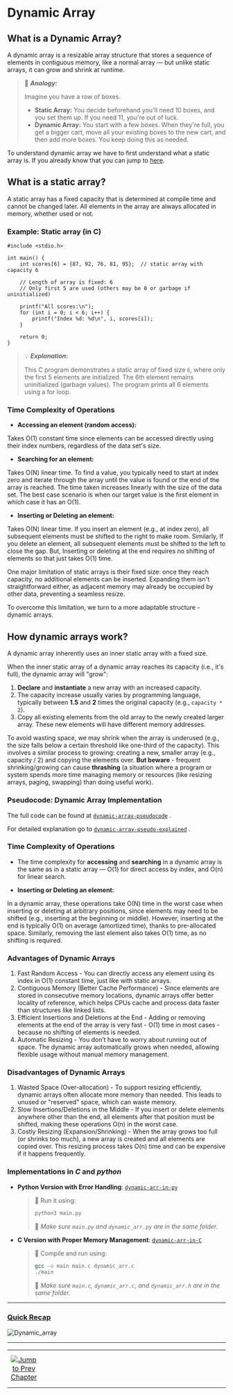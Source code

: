 # **Dynamic Array**

## **What is a Dynamic Array?**

A dynamic array is a resizable array structure that stores a sequence of elements in contiguous memory, like a normal array — but unlike static arrays, it can grow and shrink at runtime.

> 🧠 _**Analogy:**_
>
> Imagine you have a row of boxes.
> * **Static Array:** You decide beforehand you'll need 10 boxes, and you set them up. If you need 11, you're out of luck.
> * **Dynamic Array:** You start with a few boxes. When they're full, you get a bigger cart, move all your existing boxes to the new cart, and then add more boxes. You keep doing this as needed.

To understand dynamic array we have to first understand what a static array is. If you already know that you can jump to [here](#how-da-works). 

## **What is a static array?**

A static array has a fixed capacity that is determined at compile time and cannot be changed later. All elements in the array are always allocated in memory, whether used or not. 

### **Example: Static array (in C)**

```
#include <stdio.h>

int main() {
    int scores[6] = {87, 92, 76, 81, 95};  // static array with capacity 6

    // Length of array is fixed: 6
    // Only first 5 are used (others may be 0 or garbage if uninitialized)
    
    printf("All scores:\n");
    for (int i = 0; i < 6; i++) {
        printf("Index %d: %d\n", i, scores[i]);
    }

    return 0;
}
```

> 💡 _**Explanation:**_ 
> 
> This C program demonstrates a static array of fixed size `6`, where only the first 5 elements are initialized. The 6th element remains uninitialized (garbage values). The program prints all 6 elements using a for loop.

### **Time Complexity of Operations**

- **Accessing an element (random access):**

Takes O(1) constant time since elements can be accessed directly using their index numbers, regardless of the data set's size.

- **Searching for an element:**

Takes O(N) linear time. To find a value, you typically need to start at index zero and iterate through the array until the value is found or the end of the array is reached. The time taken increases linearly with the size of the data set. The best case scenario is when our target value is the first element in which case it has an O(1). 

- **Inserting or Deleting an element:**

Takes O(N) linear time. If you insert an element (e.g., at index zero), all subsequent elements must be shifted to the right to make room. Similarly, If you delete an element, all subsequent elements must be shifted to the left to close the gap. But, Inserting or deleting at the end requires no shifting of elements so that just takes O(1) time. 


One major limitation of static arrays is their fixed size: once they reach capacity, no additional elements can be inserted. Expanding them isn't straightforward either, as adjacent memory may already be occupied by other data, preventing a seamless resize.

To overcome this limitation, we turn to a more adaptable structure - dynamic arrays.

## **How dynamic arrays work?** <a name="how-da-works"></a>

A dynamic array inherently uses an inner static array with a fixed size.

When the inner static array of a dynamic array reaches its capacity (i.e., it's full), the dynamic array will "grow":

1. **Declare** and **instantiate** a new array with an increased capacity.
2. The capacity increase usually varies by programming language, typically between **1.5** and **2** times the original capacity (e.g., `capacity * 2`). 
3. Copy all existing elements from the old array to the newly created larger array. These new elements will have different memory addresses.

To avoid wasting space, we may shrink when the array is underused  (e.g., the size falls below a certain threshold like one-third of the capacity). This involves a similar process to growing: creating a new, smaller array (e.g., capacity / 2) and copying the elements over. **But beware** - frequent shrinking/growing can cause **thrashing** (a situation where a program or system spends more time managing memory or resources (like resizing arrays, paging, swapping) than doing useful work). 

### **Pseudocode: Dynamic Array Implementation**

The full code can be found at [`dynamic-array-pseudocode`](src/dynamic_array.pseudo) .

For detailed explanation go to [`dynamic-array-pseudo-explained`](src/dynamic_array_pseudo_explained.md) . 

### **Time Complexity of Operations**

- The time complexity for **accessing** and **searching** in a dynamic array is the same as in a static array — O(1) for direct access by index, and O(n) for linear search. 

- **Inserting or Deleting an element:**

In a dynamic array, these operations take O(N) time in the worst case when inserting or deleting at arbitrary positions, since elements may need to be shifted (e.g., inserting at the beginning or middle). However, inserting at the end is typically O(1) on average (amortized time), thanks to pre-allocated space. Similarly, removing the last element also takes O(1) time, as no shifting is required.

### **Advantages of Dynamic Arrays**

1. Fast Random Access - You can directly access any element using its index in O(1) constant time, just like with static arrays.
2. Contiguous Memory (Better Cache Performance) - Since elements are stored in consecutive memory locations, dynamic arrays offer better locality of reference, which helps CPUs cache and process data faster than structures like linked lists.
3. Efficient Insertions and Deletions at the End - Adding or removing elements at the end of the array is very fast - O(1) time in most cases - because no shifting of elements is needed.
4. Automatic Resizing - You don’t have to worry about running out of space. The dynamic array automatically grows when needed, allowing flexible usage without manual memory management.

### **Disadvantages of Dynamic Arrays**

1. Wasted Space (Over-allocation) - To support resizing efficiently, dynamic arrays often allocate more memory than needed. This leads to unused or "reserved" space, which can waste memory.
2. Slow Insertions/Deletions in the Middle - If you insert or delete elements anywhere other than the end, all elements after that position must be shifted, making these operations O(n) in the worst case.
3. Costly Resizing (Expansion/Shrinking) - When the array grows too full (or shrinks too much), a new array is created and all elements are copied over. This resizing process takes O(n) time and can be expensive if it happens frequently.

### **Implementations in _C_ and _python_**

- **Python Version with Error Handling**: [`dynamic-arr-in-py`](src/dynamic_arr.py)  
  > 🚀 Run it using:  
  > ```bash
  > python3 main.py
  > ```
  > 📁 *Make sure `main.py` and `dynamic_arr.py` are in the same folder.*


- **C Version with Proper Memory Management**: [`dynamic-arr-in-C`](src/dynamic_arr.c)  
  > 🚀 Compile and run using:  
  > ```bash
  > gcc -o main main.c dynamic_arr.c
  > ./main
  > ```
  > 📁 *Make sure `main.c`, `dynamic_arr.c`, and `dynamic_arr.h` are in the same folder.*

---

### <ins>**Quick Recap**</ins>

![Dynamic_array](https://github.com/user-attachments/assets/cc2185df-6f87-4e2a-af19-b3950aa8e845)

---

<table align="center">
  <tr>
    <td align="center">
      <a href="../README.md">
        <img src="https://img.shields.io/badge/-📚%20Jump%20to%20Prev%20Chapter-blueviolet?style=for-the-badge" alt="Jump to Prev Chapter">
      </a>
    </td>
    <td>
      &nbsp;&nbsp;&nbsp;&nbsp;&nbsp;&nbsp;&nbsp;&nbsp;&nbsp;&nbsp;&nbsp;&nbsp;&nbsp;&nbsp;&nbsp;&nbsp;&nbsp;&nbsp;&nbsp;&nbsp;&nbsp;&nbsp;&nbsp;&nbsp;&nbsp;&nbsp;&nbsp;&nbsp;&nbsp;&nbsp;&nbsp;&nbsp;&nbsp;&nbsp;&nbsp;&nbsp;&nbsp;&nbsp;&nbsp;&nbsp;&nbsp;&nbsp;&nbsp;&nbsp;&nbsp;&nbsp;&nbsp;&nbsp;&nbsp;&nbsp;&nbsp;&nbsp;&nbsp;&nbsp;&nbsp;&nbsp;&nbsp;&nbsp;&nbsp;&nbsp;&nbsp;&nbsp;&nbsp;&nbsp;&nbsp;&nbsp;&nbsp;&nbsp;&nbsp;&nbsp;&nbsp;&nbsp;&nbsp;&nbsp;&nbsp;&nbsp;&nbsp;&nbsp;&nbsp;&nbsp;&nbsp;&nbsp;&nbsp;&nbsp;&nbsp;&nbsp;&nbsp;&nbsp;&nbsp;&nbsp;&nbsp;&nbsp;&nbsp;&nbsp;&nbsp;&nbsp;&nbsp;&nbsp;&nbsp;&nbsp;&nbsp;&nbsp;&nbsp;&nbsp;&nbsp;&nbsp;&nbsp;&nbsp;&nbsp;&nbsp;&nbsp;&nbsp;&nbsp;&nbsp;&nbsp;&nbsp;&nbsp;&nbsp;&nbsp;
    </td>
    <td align="center">
      <a href="./hashing.md">
        <img src="https://img.shields.io/badge/-📚%20Jump%20to%20Next%20Section-blueviolet?style=for-the-badge" alt="Jump to Next Section">
      </a>
    </td>
  </tr>
</table>




